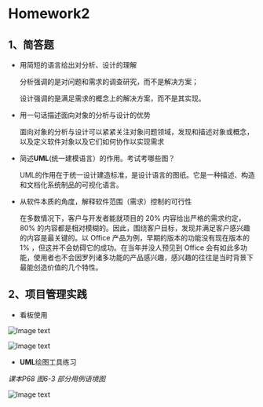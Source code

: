 # Homework2

## 1、简答题

- 用简短的语言给出对分析、设计的理解

  分析强调的是对问题和需求的调查研究，而不是解决方案；

  设计强调的是满足需求的概念上的解决方案，而不是其实现。

- 用一句话描述面向对象的分析与设计的优势

  面向对象的分析与设计可以紧紧关注对象问题领域，发现和描述对象或概念，以及定义软件对象以及它们如何协作以实现需求

- 简述**UML**(统一建模语言）的作用。考试考哪些图？

  UML的作用在于统一设计建造标准，是设计语言的图纸。它是一种描述、构造和文档化系统制品的可视化语言。

- 从软件本质的角度，解释软件范围（需求）控制的可行性

  在多数情况下，客户与开发者能就项目的 20% 内容给出严格的需求约定，80% 的内容都是相对模糊的。因此，围绕客户目标，发现并满足客户感兴趣的内容是最关键的。以 Office 产品为例，早期的版本的功能没有现在版本的 1% ，但这并不会妨碍它的成功。在当年并没人预见到 Office 会有如此多功能，使用者也不会因罗列诸多功能的产品感兴趣，感兴趣的往往是当时背景下最能创造价值的几个特性。

## 2、项目管理实践

- 看板使用

![Image text](https://github.com/Baigch/SWSAD/tree/master/HW2/image/WX20190308-221522.png)

![Image text](https://github.com/Baigch/SWSAD/tree/master/HW2/image/WX20190308-221821.png)

- **UML**绘图工具练习

*课本P68 图6-3 部分用例语境图*

![Image text](https://github.com/Baigch/SWSAD/tree/master/HW2/image/test1.jpg)
  
